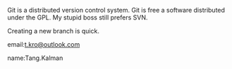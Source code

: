 Git is a distributed version control system.
Git is free a software distributed under the GPL.
My stupid boss still prefers SVN.

Creating a new branch is quick.

email:t.kro@outlook.com

name:Tang.Kalman 

